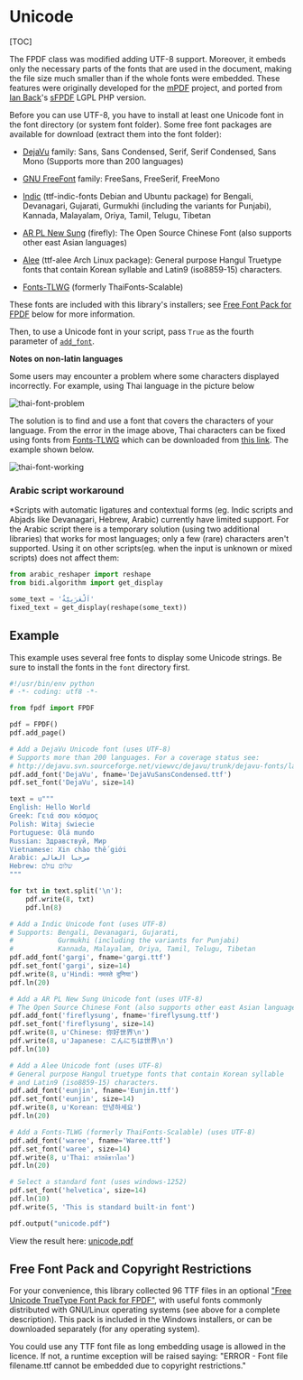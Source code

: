 # Unicode #

[TOC]

The FPDF class was modified adding UTF-8 support.
Moreover, it embeds only the necessary parts of the fonts that are used in the 
document, making the file size much smaller than if the whole fonts were 
embedded. These features were originally developed for the 
[mPDF](http://mpdf.bpm1.com/) project, and ported from 
[Ian Back](mailto:ian@bpm1.com?subject=sFPDF)'s
[sFPDF](http://www.fpdf.org/en/script/script91.php) LGPL PHP version.

Before you can use UTF-8, you have to install at least one Unicode font in the 
font directory (or system font folder). Some free font packages are available 
for download (extract them into the font folder):

  * [DejaVu](http://dejavu-fonts.org/) family: Sans, Sans Condensed, Serif,
Serif Condensed, Sans Mono (Supports more than 200 languages)

  * [GNU FreeFont](http://www.gnu.org/software/freefont/) family: FreeSans,
FreeSerif, FreeMono

  * [Indic](http://en.wikipedia.org/wiki/Help:Multilingual_support_(Indic))
(ttf-indic-fonts Debian and Ubuntu package) for Bengali, Devanagari, Gujarati,
Gurmukhi (including the variants for Punjabi), Kannada, Malayalam, Oriya,
Tamil, Telugu, Tibetan

  * [AR PL New Sung](http://www.study-area.org/apt/firefly-font/) (firefly):
The Open Source Chinese Font (also supports other east Asian languages)

  * [Alee](https://wiki.archlinux.org/index.php/Fonts) (ttf-alee Arch Linux
package): General purpose Hangul Truetype fonts that contain Korean syllable
and Latin9 (iso8859-15) characters.

  * [Fonts-TLWG](http://linux.thai.net/projects/fonts-tlwg/) (formerly
ThaiFonts-Scalable)

These fonts are included with this library's installers; see 
[Free Font Pack for FPDF](#free-font-pack-and-copyright-restrictions) below for
more information.

Then, to use a Unicode font in your script, pass `True` as the fourth parameter 
of [`add_font`](fpdf/fpdf.html#fpdf.fpdf.FPDF.add_font).

**Notes on non-latin languages**

Some users may encounter a problem where some characters displayed incorrectly. For example, using Thai language in the picture below

![thai-font-problem](https://raw.githubusercontent.com/PyFPDF/fpdf2/master/tutorial/thai-accent-error.png)

The solution is to find and use a font that covers the characters of your language.
From the error in the image above, Thai characters can be fixed using fonts from  [Fonts-TLWG](http://linux.thai.net/projects/fonts-tlwg/) which can be downloaded from
[this link](https://linux.thai.net/pub/thailinux/software/fonts-tlwg/fonts/). The example shown below.

![thai-font-working](https://raw.githubusercontent.com/PyFPDF/fpdf2/master/tutorial/thai-accent-working.png)

### Arabic script workaround
*Scripts with automatic ligatures and contextual forms (eg. Indic scripts and Abjads like Devanagari, Hebrew, Arabic) currently have limited support. For the Arabic script there is a temporary solution (using two additional libraries) that works for most languages; only a few (rare) characters aren't supported. Using it on other scripts(eg. when the input is unknown or mixed scripts) does not affect them:
```python
from arabic_reshaper import reshape
from bidi.algorithm import get_display

some_text = 'اَلْعَرَبِيَّةُ'
fixed_text = get_display(reshape(some_text))
```

## Example ##

This example uses several free fonts to display some Unicode strings. Be sure to
install the fonts in the `font` directory first.

```python
#!/usr/bin/env python
# -*- coding: utf8 -*-

from fpdf import FPDF

pdf = FPDF()
pdf.add_page()

# Add a DejaVu Unicode font (uses UTF-8)
# Supports more than 200 languages. For a coverage status see:
# http://dejavu.svn.sourceforge.net/viewvc/dejavu/trunk/dejavu-fonts/langcover.txt
pdf.add_font('DejaVu', fname='DejaVuSansCondensed.ttf')
pdf.set_font('DejaVu', size=14)

text = u"""
English: Hello World
Greek: Γειά σου κόσμος
Polish: Witaj świecie
Portuguese: Olá mundo
Russian: Здравствуй, Мир
Vietnamese: Xin chào thế giới
Arabic: مرحبا العالم
Hebrew: שלום עולם
"""

for txt in text.split('\n'):
    pdf.write(8, txt)
    pdf.ln(8)

# Add a Indic Unicode font (uses UTF-8)
# Supports: Bengali, Devanagari, Gujarati, 
#           Gurmukhi (including the variants for Punjabi) 
#           Kannada, Malayalam, Oriya, Tamil, Telugu, Tibetan
pdf.add_font('gargi', fname='gargi.ttf')
pdf.set_font('gargi', size=14)
pdf.write(8, u'Hindi: नमस्ते दुनिया')
pdf.ln(20)

# Add a AR PL New Sung Unicode font (uses UTF-8)
# The Open Source Chinese Font (also supports other east Asian languages)
pdf.add_font('fireflysung', fname='fireflysung.ttf')
pdf.set_font('fireflysung', size=14)
pdf.write(8, u'Chinese: 你好世界\n')
pdf.write(8, u'Japanese: こんにちは世界\n')
pdf.ln(10)

# Add a Alee Unicode font (uses UTF-8)
# General purpose Hangul truetype fonts that contain Korean syllable 
# and Latin9 (iso8859-15) characters.
pdf.add_font('eunjin', fname='Eunjin.ttf')
pdf.set_font('eunjin', size=14)
pdf.write(8, u'Korean: 안녕하세요')
pdf.ln(20)

# Add a Fonts-TLWG (formerly ThaiFonts-Scalable) (uses UTF-8)
pdf.add_font('waree', fname='Waree.ttf')
pdf.set_font('waree', size=14)
pdf.write(8, u'Thai: สวัสดีชาวโลก')
pdf.ln(20)

# Select a standard font (uses windows-1252)
pdf.set_font('helvetica', size=14)
pdf.ln(10)
pdf.write(5, 'This is standard built-in font')

pdf.output("unicode.pdf")
```


View the result here: 
[unicode.pdf](https://github.com/PyFPDF/fpdf2/raw/master/tutorial/unicode.pdf)

## Free Font Pack and Copyright Restrictions ##

For your convenience, this library collected 96 TTF files in an optional 
["Free Unicode TrueType Font Pack for FPDF"](https://github.com/reingart/pyfpdf/releases/download/binary/fpdf_unicode_font_pack.zip),
with useful fonts commonly distributed with GNU/Linux operating systems (see 
above for a complete description). This pack is included in the Windows 
installers, or can be downloaded separately (for any operating system).

You could use any TTF font file as long embedding usage is allowed in the licence.
If not, a runtime exception will be raised saying: "ERROR - Font file 
filename.ttf cannot be embedded due to copyright restrictions."
